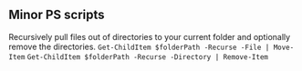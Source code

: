 ## Minor PS scripts

Recursively pull files out of directories to your current folder and optionally remove the directories.
`Get-ChildItem $folderPath -Recurse -File | Move-Item`
`Get-ChildItem $folderPath -Recurse -Directory | Remove-Item`

